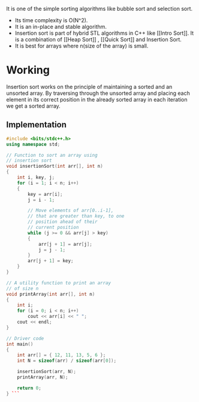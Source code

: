It is one of the simple sorting algorithms like bubble sort and selection sort.
- Its time complexity is O(N^2).
- It is an in-place and stable algorithm.
- Insertion sort is part of hybrid STL algorithms in C++ like [[Intro Sort]]. It is a combination of [[Heap Sort]] , [[Quick Sort]] and Insertion Sort.
- It is best for arrays where n(size of the array) is small.

# Working

Insertion sort works on the principle of maintaining a sorted and an unsorted array. By traversing through the unsorted array and placing each element in its correct position in the already sorted array in each iteration we get a sorted array.

## Implementation 

```cpp
#include <bits/stdc++.h>
using namespace std;

// Function to sort an array using 
// insertion sort
void insertionSort(int arr[], int n) 
{ 
    int i, key, j; 
    for (i = 1; i < n; i++)
    { 
        key = arr[i]; 
        j = i - 1; 

        // Move elements of arr[0..i-1],  
        // that are greater than key, to one 
        // position ahead of their 
        // current position
        while (j >= 0 && arr[j] > key)
        { 
            arr[j + 1] = arr[j]; 
            j = j - 1; 
        } 
        arr[j + 1] = key; 
    } 
} 

// A utility function to print an array 
// of size n 
void printArray(int arr[], int n) 
{ 
    int i; 
    for (i = 0; i < n; i++) 
        cout << arr[i] << " "; 
    cout << endl;
} 

// Driver code
int main() 
{ 
    int arr[] = { 12, 11, 13, 5, 6 }; 
    int N = sizeof(arr) / sizeof(arr[0]); 

    insertionSort(arr, N); 
    printArray(arr, N); 

    return 0; 
} ```

